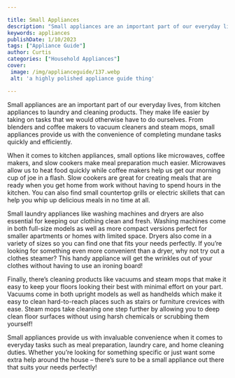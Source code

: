 ```yaml
---

title: Small Appliances
description: "Small appliances are an important part of our everyday lives, from kitchen appliances to laundry and cleaning products. They make ...learn about it in this post"
keywords: appliances
publishDate: 1/10/2023
tags: ["Appliance Guide"]
author: Curtis
categories: ["Household Appliances"]
cover: 
 image: /img/applianceguide/137.webp
 alt: 'a highly polished appliance guide thing'

---
```


Small appliances are an important part of our everyday lives, from kitchen appliances to laundry and cleaning products. They make life easier by taking on tasks that we would otherwise have to do ourselves. From blenders and coffee makers to vacuum cleaners and steam mops, small appliances provide us with the convenience of completing mundane tasks quickly and efficiently.

When it comes to kitchen appliances, small options like microwaves, coffee makers, and slow cookers make meal preparation much easier. Microwaves allow us to heat food quickly while coffee makers help us get our morning cup of joe in a flash. Slow cookers are great for creating meals that are ready when you get home from work without having to spend hours in the kitchen. You can also find small countertop grills or electric skillets that can help you whip up delicious meals in no time at all.

Small laundry appliances like washing machines and dryers are also essential for keeping our clothing clean and fresh. Washing machines come in both full-size models as well as more compact versions perfect for smaller apartments or homes with limited space. Dryers also come in a variety of sizes so you can find one that fits your needs perfectly. If you’re looking for something even more convenient than a dryer, why not try out a clothes steamer? This handy appliance will get the wrinkles out of your clothes without having to use an ironing board!

Finally, there’s cleaning products like vacuums and steam mops that make it easy to keep your floors looking their best with minimal effort on your part. Vacuums come in both upright models as well as handhelds which make it easy to clean hard-to-reach places such as stairs or furniture crevices with ease. Steam mops take cleaning one step further by allowing you to deep clean floor surfaces without using harsh chemicals or scrubbing them yourself! 

Small appliances provide us with invaluable convenience when it comes to everyday tasks such as meal preparation, laundry care, and home cleaning duties. Whether you’re looking for something specific or just want some extra help around the house – there’s sure to be a small appliance out there that suits your needs perfectly!
